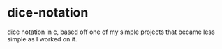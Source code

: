# dice-notation
dice notation in c, based off one of my simple projects that became less simple as I worked on it.
